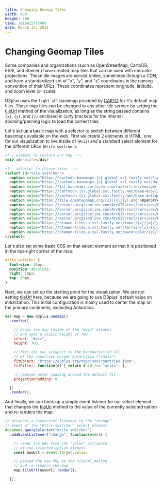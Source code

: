 ```yaml
---
title: Changing Geomap Tiles
width: 800
height: 700
time: 1616012775400
date: March 17, 2021
---
```


[height]: 700
[delay]: 4000

# Changing Geomap Tiles

Some companies and organizations (such as OpenStreetMap, CartoDB, ESRI, and Stamen) have created map tiles that can be used with mercator projections. These tile images are served online, sometimes through a CDN, and have a standardized set of "x", "y", and "z" coordinates in the naming convention of their URLs. These coordinates represent longitude, latitude, and zoom level (or scale).

D3plus uses the `light_all` basemap provided by [CARTO](https://carto.com/help/building-maps/basemap-list/#carto-raster-basemaps) for it's default map tiles. These map tiles can be changed to any other tile serviec by setting the [tileUrl](https://d3plus.org/docs/#Geomap.tileUrl) method of the visualization, as long as the string passed contains `{x}`, `{y}`, and `{z}` enclosed in curly brackets for the internal zooming/panning logic to load the correct tiles.

Let's set up a basic map with a selector to switch between different basemaps available on the web. First we create 2 elements in HTML, one for our visualization to live inside of (`#viz`) and a standard select element for the different URLs (`#tile-switcher`).

```html
<!-- element to contain our map -->
<div id="viz"></div>

<!-- selector to change tiles -->
<select id="tile-switcher">
  <option value="https://cartodb-basemaps-{s}.global.ssl.fastly.net/light_all/{z}/{x}/{y}@2x.png">CartoDB Positron (default)</option>
  <option value="https://cartodb-basemaps-{s}.global.ssl.fastly.net/dark_all/{z}/{x}/{y}@2x.png">CartoDB Dark Matter</option>
  <option value="https://{s}.basemaps.cartocdn.com/rastertiles/voyager_labels_under/{z}/{x}/{y}@2x.png">CartoDB Voyager</option>
  <option value="https://cartocdn_{s}.global.ssl.fastly.net/base-eco/{z}/{x}/{y}@2x.png">CartoDB Eco</option>
  <option value="https://cartocdn_{s}.global.ssl.fastly.net/base-antique/{z}/{x}/{y}@2x.png">CartoDB Antique</option>
  <option value="https://tile.opentopomap.org/{z}/{x}/{y}.png">OpenStreetMap Topology</option>
  <option value="https://server.arcgisonline.com/ArcGIS/rest/services/World_Terrain_Base/MapServer/tile/{z}/{y}/{x}@2x.png">ESRI Terrain</option>
  <option value="https://server.arcgisonline.com/ArcGIS/rest/services/World_Street_Map/MapServer/tile/{z}/{y}/{x}@2x.png">ESRI Street Map</option>
  <option value="https://server.arcgisonline.com/ArcGIS/rest/services/World_Imagery/MapServer/tile/{z}/{y}/{x}@2x.png">ESRI Satellite Imagery</option>
  <option value="https://server.arcgisonline.com/ArcGIS/rest/services/NatGeo_World_Map/MapServer/tile/{z}/{y}/{x}@2x.png">ESRI National Geographic</option>
  <option value="https://stamen-tiles.a.ssl.fastly.net/toner/{z}/{x}/{y}@2x.png">Stamen Toner</option>
  <option value="https://stamen-tiles.a.ssl.fastly.net/terrain/{z}/{x}/{y}@2x.png">Stamen Terrain</option>
  <option value="https://stamen-tiles.a.ssl.fastly.net/watercolor/{z}/{x}/{y}.png">Stamen Watercolor</option>
</select>
```

Let's also set some basic CSS on that select element so that it is positioned in the top-right corner of the map:

```css
#tile-switcher {
  font-size: 16px;
  position: absolute;
  right: 10px;
  top: 10px;
}
```

Next, we can set up the starting point for the visualization. We are not setting [tileUrl](https://d3plus.org/docs/#Geomap.tileUrl) here, because we are going to use D3plus' default value on initialization. This initial configuration is mainly used to center the map on the primary continents, excluding Antarctica.

```js
var map = new d3plus.Geomap()
  .config({

    // draws the map inside of the "#viz" element
    // and sets a static height of 700
    select: "#viz",
    height: 700,

    // fits the max viewport to the boundaries of all
    // of the countries except Antarctica ("anata")
    fitObject: "https://d3plus.org/topojson/countries.json",
    fitFilter: function(d) { return d.id !== "anata"; },

    // removes outer padding around the default fit
    projectionPadding: 0

  })
  .render();
```

And finally, we can hook up a simple event listener for our select element that changes the [tileUrl](https://d3plus.org/docs/#Geomap.tileUrl) method to the value of the currently selected option and re-renders the map.

```js
// attaches a Javascript listener to the "change"
// event of the "#tile-switcher" select element
document.querySelector("#tile-switcher")
  .addEventListener("change", function(event) {

    // reads the URL from the "value" attribute
    // of the selected option element
    const newUrl = event.target.value;

    // passed the new URL to the tileUrl method
    // and re-renders the map
    map.tileUrl(newUrl).render();

  });
```
